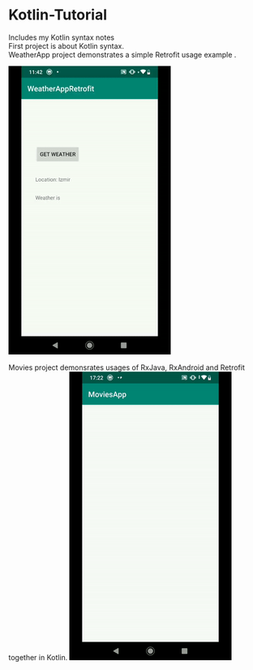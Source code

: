 # Kotlin-Tutorial
Includes my Kotlin syntax notes  
First project is about Kotlin syntax.   
WeatherApp project demonstrates a simple Retrofit usage example . 
  
![Kotlin-Tutorial](weather.gif)
  
Movies project demonsrates usages of RxJava, RxAndroid and Retrofit together in Kotlin.
![Kotlin-Tutorial](third.gif)
